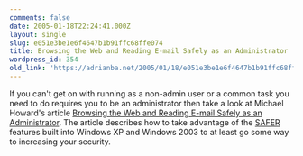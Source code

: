 ```yaml
---
comments: false
date: 2005-01-18T22:24:41.000Z
layout: single
slug: e051e3be1e6f4647b1b91ffc68ffe074
title: Browsing the Web and Reading E-mail Safely as an Administrator
wordpress_id: 354
old_link: 'https://adrianba.net/2005/01/18/e051e3be1e6f4647b1b91ffc68ffe074/'
---
```

If you can't get on with running as a non-admin user or a common
task you need to do requires you to be an administrator then take a
look at Michael Howard's article
[
Browsing the Web and Reading E-mail Safely as an Administrator](http://msdn.com/library/en-us/dncode/html/secure11152004.asp).
The article describes how to take advantage of the
[SAFER](http://msdn.com/library/en-us/secmgmt/security/safer.asp)
features built into Windows XP and Windows 2003 to at least go some
way to increasing your security.
